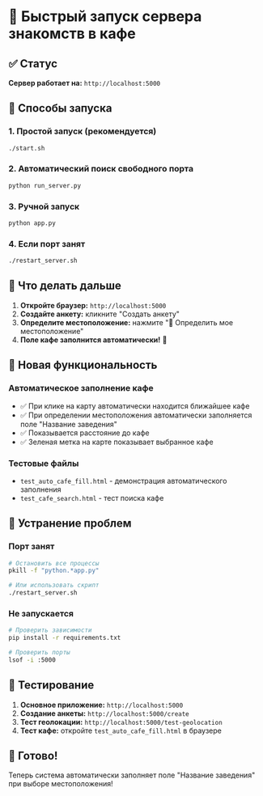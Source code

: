 # 🚀 Быстрый запуск сервера знакомств в кафе

## ✅ Статус
**Сервер работает на:** `http://localhost:5000`

## 🔧 Способы запуска

### 1. Простой запуск (рекомендуется)
```bash
./start.sh
```

### 2. Автоматический поиск свободного порта
```bash
python run_server.py
```

### 3. Ручной запуск
```bash
python app.py
```

### 4. Если порт занят
```bash
./restart_server.sh
```

## 🎯 Что делать дальше

1. **Откройте браузер:** `http://localhost:5000`
2. **Создайте анкету:** кликните "Создать анкету"
3. **Определите местоположение:** нажмите "📍 Определить мое местоположение"
4. **Поле кафе заполнится автоматически!** 🎉

## 🏪 Новая функциональность

### Автоматическое заполнение кафе
- ✅ При клике на карту автоматически находится ближайшее кафе
- ✅ При определении местоположения автоматически заполняется поле "Название заведения"
- ✅ Показывается расстояние до кафе
- ✅ Зеленая метка на карте показывает выбранное кафе

### Тестовые файлы
- `test_auto_cafe_fill.html` - демонстрация автоматического заполнения
- `test_cafe_search.html` - тест поиска кафе

## 🔧 Устранение проблем

### Порт занят
```bash
# Остановить все процессы
pkill -f "python.*app.py"

# Или использовать скрипт
./restart_server.sh
```

### Не запускается
```bash
# Проверить зависимости
pip install -r requirements.txt

# Проверить порты
lsof -i :5000
```

## 📱 Тестирование

1. **Основное приложение:** `http://localhost:5000`
2. **Создание анкеты:** `http://localhost:5000/create`
3. **Тест геолокации:** `http://localhost:5000/test-geolocation`
4. **Тест кафе:** откройте `test_auto_cafe_fill.html` в браузере

## 🎉 Готово!

Теперь система автоматически заполняет поле "Название заведения" при выборе местоположения! 
